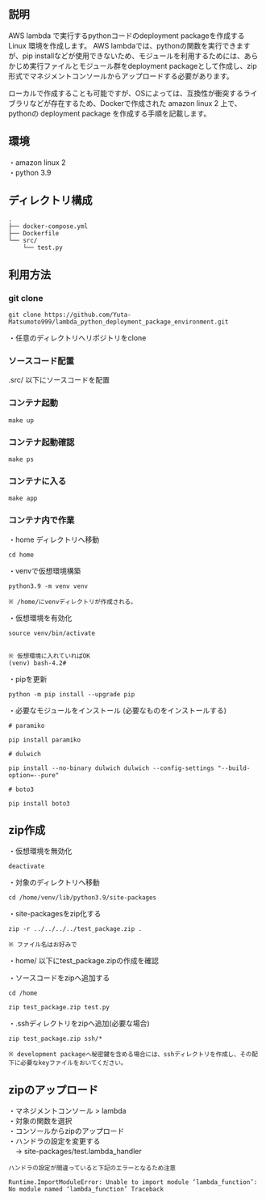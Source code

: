 ## 説明

AWS lambda で実行するpythonコードのdeployment packageを作成するLinux 環境を作成します。
AWS lambdaでは、pythonの関数を実行できますが、pip installなどが使用できないため、モジュールを利用するためには、あらかじめ実行ファイルとモジュール群をdeployment packageとして作成し、zip形式でマネジメントコンソールからアップロードする必要があります。

ローカルで作成することも可能ですが、OSによっては、互換性が衝突するライブラリなどが存在するため、Dockerで作成された amazon linux 2 上で、pythonの deployment package を作成する手順を記載します。

## 環境

・amazon linux 2 <br />
・python 3.9

## ディレクトリ構成
```
.
├── docker-compose.yml
├── Dockerfile
└── src/
    └── test.py
```

## 利用方法

### git clone

```
git clone https://github.com/Yuta-Matsumoto999/lambda_python_deployment_package_environment.git
```

・任意のディレクトリへリポジトリをclone

### ソースコード配置
.src/ 以下にソースコードを配置


### コンテナ起動

```
make up
```

### コンテナ起動確認

```
make ps
```

### コンテナに入る

```
make app
```

### コンテナ内で作業
・home ディレクトリへ移動
```
cd home
```

・venvで仮想環境構築
```
python3.9 -m venv venv

※ /home/にvenvディレクトリが作成される。
```

・仮想環境を有効化
```
source venv/bin/activate


※ 仮想環境に入れていればOK
(venv) bash-4.2#
```

・pipを更新
```
python -m pip install --upgrade pip
```

・必要なモジュールをインストール (必要なものをインストールする)
```
# paramiko

pip install paramiko

# dulwich

pip install --no-binary dulwich dulwich --config-settings "--build-option=--pure"

# boto3

pip install boto3

```

## zip作成

・仮想環境を無効化

```
deactivate
```

・対象のディレクトリへ移動
```
cd /home/venv/lib/python3.9/site-packages
```

・site-packagesをzip化する
```
zip -r ../../../../test_package.zip .

※ ファイル名はお好みで
```

・home/ 以下にtest_package.zipの作成を確認

・ソースコードをzipへ追加する

```
cd /home

zip test_package.zip test.py
```

・.sshディレクトリをzipへ追加(必要な場合)
```
zip test_package.zip ssh/*

※ development packageへ秘密鍵を含める場合には、sshディレクトリを作成し、その配下に必要なkeyファイルをおいてください。

```

## zipのアップロード

・マネジメントコンソール > lambda <br/>
・対象の関数を選択 <br/>
・コンソールからzipのアップロード<br/>
・ハンドラの設定を変更する <br/>
　-> site-packages/test.lambda_handler

```
ハンドラの設定が間違っていると下記のエラーとなるため注意

Runtime.ImportModuleError: Unable to import module ‘lambda_function’: No module named ‘lambda_function’ Traceback
```